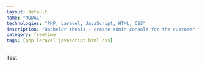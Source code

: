 ```yaml
---
layout: default
name: "MODAC"
technologies: "PHP, Laravel, JavaScript, HTML, CSS"
description: "Bachelor thesis - create admin console for the customer."
category: freetime
tags: [php laravel javascript html css]
---
```


Test